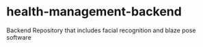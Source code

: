 # health-management-backend
Backend Repository that includes facial recognition and blaze pose software
